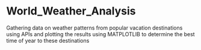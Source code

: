 # World_Weather_Analysis
Gathering data on weather patterns from popular vacation destinations using APIs and plotting the results using MATPLOTLIB to determine the best time of year to these destinations
